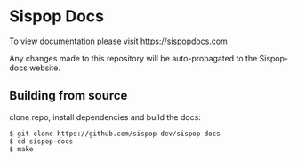 # Sispop Docs
To view documentation please visit https://sispopdocs.com

Any changes made to this repository will be auto-propagated to the Sispop-docs website.

## Building from source

clone repo, install dependencies and build the docs:
    
    $ git clone https://github.com/sispop-dev/sispop-docs
    $ cd sispop-docs
    $ make
    
